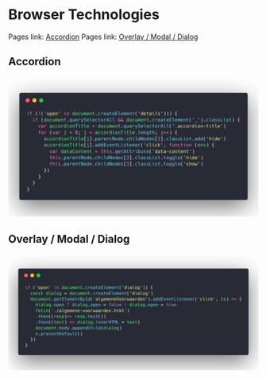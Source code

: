 # Browser Technologies

Pages link: [Accordion](https://jamerrone.github.io/browser-technologies/opdracht2/accordeon/)
Pages link: [Overlay / Modal / Dialog](https://jamerrone.github.io/browser-technologies/opdracht2/modal/)

## Accordion

![Accordion Code](./images/accordion.png)

## Overlay / Modal / Dialog
![Overlay/Modal/Dialog Code](./images/dialog.png)